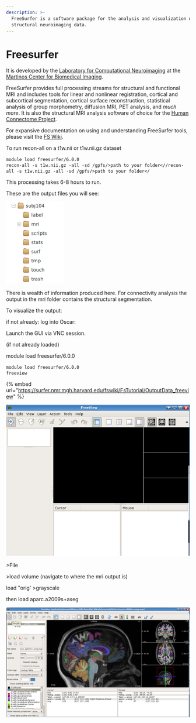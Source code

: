 ```yaml
---
description: >-
  FreeSurfer is a software package for the analysis and visualization of
  structural neuroimaging data.
---
```


# Freesurfer

It is developed by the [Laboratory for Computational Neuroimaging](https://www.martinos.org/lab/lcn) at the [Martinos Center for Biomedical Imaging](https://www.nmr.mgh.harvard.edu).

FreeSurfer provides full processing streams for structural and functional MRI and includes tools for linear and nonlinear registration, cortical and subcortical segmentation, cortical surface reconstruction, statistical analysis of group morphometry, diffusion MRI, PET analysis, and _much more_. It is also the structural MRI analysis software of choice for the [Human Connectome Project](http://www.humanconnectomeproject.org/about).

For expansive documentation on using and understanding FreeSurfer tools, please visit the [FS Wiki](https://surfer.nmr.mgh.harvard.edu/fswiki).&#x20;

To run recon-all on a  t1w.nii or t1w.nii.gz dataset

```
module load freesurfer/6.0.0
recon-all -s t1w.nii.gz -all -sd /gpfs/>path to your folder<//recon-all -s t1w.nii.gz -all -sd /gpfs/>path to your folder</
```

This processing takes 6-8 hours to run.

These are the output files you will see:

![](../.gitbook/assets/screen-shot-2020-10-22-at-8.23.29-am.png)

There is wealth of information produced here. For connectivity analysis the output in the mri folder contains the structural segmentation.

To visualize the output:&#x20;

if not already: log into Oscar:

&#x20;Launch the GUI via VNC session.&#x20;

(if not already loaded)&#x20;

module load freesurfer/6.0.0

```
module load freesurfer/6.0.0
freeview
```

{% embed url="https://surfer.nmr.mgh.harvard.edu/fswiki/FsTutorial/OutputData_freeview" %}



![](../.gitbook/assets/screen-shot-2020-10-22-at-8.35.03-am.png)

\>File

\>load volume  (navigate to where the mri output is)

load "orig' >grayscale

then load aparc.a2009s+aseg

![](../.gitbook/assets/screen-shot-2020-10-22-at-9.16.35-am.png)







